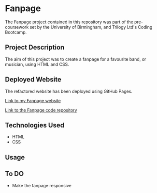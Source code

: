 # Fanpage

The Fanpage project contained in this repository was part of the pre-coursework set by the University of Birmingham, and Trilogy Ltd's Coding Bootcamp. 


## Project Description

The aim of this project  was to create a fanpage for a favourite band, or musician, using HTML and CSS.



## Deployed Website

The refactored website has been deployed using GitHub Pages.

<a href="https://beanalini.github.io/Fanpage/"> Link to my Fanpage website</a>

<a href="https://github.com/Beanalini/Fanpage"> Link to the Fanpage code repository</a>

## Technologies Used

- HTML
- CSS


## Usage

## To DO

- Make the fanpage responsive 







